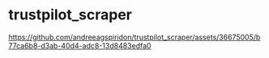 # trustpilot_scraper

https://github.com/andreeagspiridon/trustpilot_scraper/assets/36675005/b77ca6b8-d3ab-40d4-adc8-13d8483edfa0

